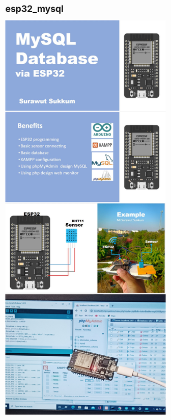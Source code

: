 # esp32_mysql

![alt text](https://github.com/SurawutSukkum/esp32_mysql/blob/main/Capture111.JPG?raw=true)
![alt text](https://github.com/SurawutSukkum/esp32_mysql/blob/main/Capture112.JPG?raw=true)
![alt text](https://github.com/SurawutSukkum/esp32_mysql/blob/main/Capture113.JPG?raw=true)
![alt text](https://github.com/SurawutSukkum/esp32_mysql/blob/main/IMG_20210502_115056.jpg?raw=true)
